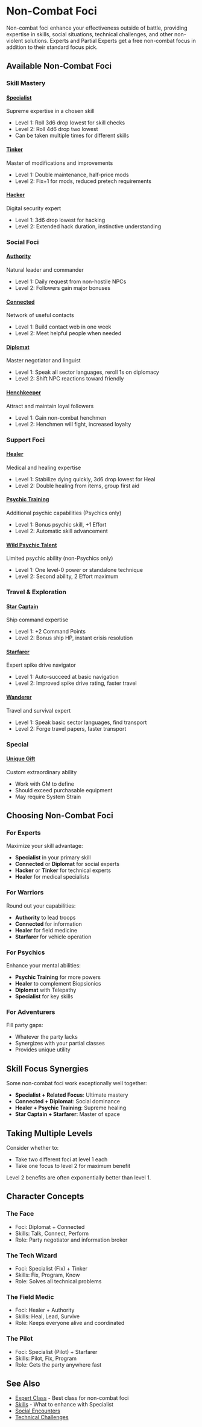# Non-Combat Foci

Non-combat foci enhance your effectiveness outside of battle, providing expertise in skills, social situations, technical challenges, and other non-violent solutions. Experts and Partial Experts get a free non-combat focus in addition to their standard focus pick.

## Available Non-Combat Foci

### Skill Mastery

#### [Specialist](specialist.md)
Supreme expertise in a chosen skill
- Level 1: Roll 3d6 drop lowest for skill checks
- Level 2: Roll 4d6 drop two lowest
- Can be taken multiple times for different skills

#### [Tinker](tinker.md)
Master of modifications and improvements
- Level 1: Double maintenance, half-price mods
- Level 2: Fix+1 for mods, reduced pretech requirements

#### [Hacker](hacker.md)
Digital security expert
- Level 1: 3d6 drop lowest for hacking
- Level 2: Extended hack duration, instinctive understanding

### Social Foci

#### [Authority](authority.md)
Natural leader and commander
- Level 1: Daily request from non-hostile NPCs
- Level 2: Followers gain major bonuses

#### [Connected](connected.md)
Network of useful contacts
- Level 1: Build contact web in one week
- Level 2: Meet helpful people when needed

#### [Diplomat](diplomat.md)
Master negotiator and linguist
- Level 1: Speak all sector languages, reroll 1s on diplomacy
- Level 2: Shift NPC reactions toward friendly

#### [Henchkeeper](henchkeeper.md)
Attract and maintain loyal followers
- Level 1: Gain non-combat henchmen
- Level 2: Henchmen will fight, increased loyalty

### Support Foci

#### [Healer](healer.md)
Medical and healing expertise
- Level 1: Stabilize dying quickly, 3d6 drop lowest for Heal
- Level 2: Double healing from items, group first aid

#### [Psychic Training](psychic-training.md)
Additional psychic capabilities (Psychics only)
- Level 1: Bonus psychic skill, +1 Effort
- Level 2: Automatic skill advancement

#### [Wild Psychic Talent](wild-psychic-talent.md)
Limited psychic ability (non-Psychics only)
- Level 1: One level-0 power or standalone technique
- Level 2: Second ability, 2 Effort maximum

### Travel & Exploration

#### [Star Captain](star-captain.md)
Ship command expertise
- Level 1: +2 Command Points
- Level 2: Bonus ship HP, instant crisis resolution

#### [Starfarer](starfarer.md)
Expert spike drive navigator
- Level 1: Auto-succeed at basic navigation
- Level 2: Improved spike drive rating, faster travel

#### [Wanderer](wanderer.md)
Travel and survival expert
- Level 1: Speak basic sector languages, find transport
- Level 2: Forge travel papers, faster transport

### Special

#### [Unique Gift](unique-gift.md)
Custom extraordinary ability
- Work with GM to define
- Should exceed purchasable equipment
- May require System Strain

## Choosing Non-Combat Foci

### For Experts
Maximize your skill advantage:
- **Specialist** in your primary skill
- **Connected** or **Diplomat** for social experts
- **Hacker** or **Tinker** for technical experts
- **Healer** for medical specialists

### For Warriors
Round out your capabilities:
- **Authority** to lead troops
- **Connected** for information
- **Healer** for field medicine
- **Starfarer** for vehicle operation

### For Psychics
Enhance your mental abilities:
- **Psychic Training** for more powers
- **Healer** to complement Biopsionics
- **Diplomat** with Telepathy
- **Specialist** for key skills

### For Adventurers
Fill party gaps:
- Whatever the party lacks
- Synergizes with your partial classes
- Provides unique utility

## Skill Focus Synergies

Some non-combat foci work exceptionally well together:
- **Specialist + Related Focus**: Ultimate mastery
- **Connected + Diplomat**: Social dominance
- **Healer + Psychic Training**: Supreme healing
- **Star Captain + Starfarer**: Master of space

## Taking Multiple Levels

Consider whether to:
- Take two different foci at level 1 each
- Take one focus to level 2 for maximum benefit

Level 2 benefits are often exponentially better than level 1.

## Character Concepts

### The Face
- Foci: Diplomat + Connected
- Skills: Talk, Connect, Perform
- Role: Party negotiator and information broker

### The Tech Wizard
- Foci: Specialist (Fix) + Tinker
- Skills: Fix, Program, Know
- Role: Solves all technical problems

### The Field Medic
- Foci: Healer + Authority
- Skills: Heal, Lead, Survive
- Role: Keeps everyone alive and coordinated

### The Pilot
- Foci: Specialist (Pilot) + Starfarer
- Skills: Pilot, Fix, Program
- Role: Gets the party anywhere fast

## See Also
- [Expert Class](../../classes/expert.md) - Best class for non-combat foci
- [Skills](../../../skills/) - What to enhance with Specialist
- [Social Encounters](../../../../systems/social-encounters.md)
- [Technical Challenges](../../../../systems/technical-challenges.md)